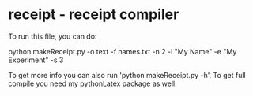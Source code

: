 # receipt - receipt compiler
To run this file, you can do:

python makeReceipt.py -o text -f names.txt -n 2 -i "My Name" -e "My Experiment" -s 3

To get more info you can also run 'python makeReceipt.py -h'.  To get full compile you need my pythonLatex package as well. 